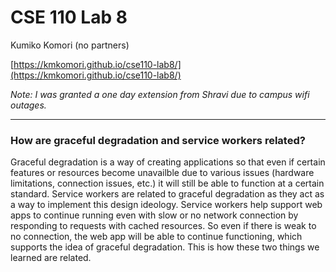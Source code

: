 # CSE 110 Lab 8

Kumiko Komori (no partners)

[https://kmkomori.github.io/cse110-lab8/](https://kmkomori.github.io/cse110-lab8/)

*Note: I was granted a one day extension from Shravi due to campus wifi outages.*

---

### How are graceful degradation and service workers related? 

Graceful degradation is a way of creating applications so that even if certain features or resources become unavailble due to various issues (hardware limitations, connection issues, etc.) it will still be able to function at a certain standard. Service workers are related to graceful degradation as they act as a way to implement this design ideology. Service workers help support web apps to continue running even with slow or no network connection by responding to requests with cached resources. So even if there is weak to no connection, the web app will be able to continue functioning, which supports the idea of graceful degradation. This is how these two things we learned are related.